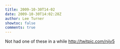 ```yaml
---
title: 2009-10-30T14-02
date: 2009-10-30T14:02:28Z
author: Lee Turner
showtoc: false
comments: true
---
```


Not had one of these in a while  http://twitpic.com/nijv5


